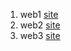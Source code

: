  1. web1 [site](alfahadarc.github.io/ctf_1_ques_1/)
 2. web2	[site](alfahadarc.github.io/ctf_1_ques_2/)
 3. web3 [site](alfahadarc.github.io/ctf_1_ques_23/)
